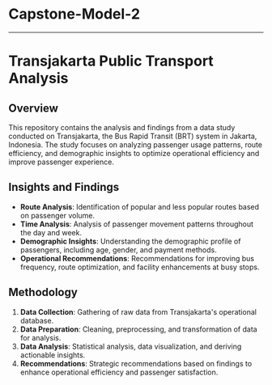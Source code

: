 # Capstone-Model-2
----
# Transjakarta Public Transport Analysis

## Overview
This repository contains the analysis and findings from a data study conducted on Transjakarta, the Bus Rapid Transit (BRT) system in Jakarta, Indonesia. The study focuses on analyzing passenger usage patterns, route efficiency, and demographic insights to optimize operational efficiency and improve passenger experience.

## Insights and Findings
- **Route Analysis**: Identification of popular and less popular routes based on passenger volume.
- **Time Analysis**: Analysis of passenger movement patterns throughout the day and week.
- **Demographic Insights**: Understanding the demographic profile of passengers, including age, gender, and payment methods.
- **Operational Recommendations**: Recommendations for improving bus frequency, route optimization, and facility enhancements at busy stops.

## Methodology
1. **Data Collection**: Gathering of raw data from Transjakarta's operational database.
2. **Data Preparation**: Cleaning, preprocessing, and transformation of data for analysis.
3. **Data Analysis**: Statistical analysis, data visualization, and deriving actionable insights.
4. **Recommendations**: Strategic recommendations based on findings to enhance operational efficiency and passenger satisfaction.
